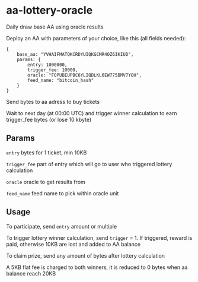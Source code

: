 # aa-lottery-oracle
Daily draw base AA using oracle results

Deploy an AA with parameters of your choice, like this (all fields needed):
```
{
    base_aa: "YVHAIFMATQKCRDYUIQKGCMR4OZ6IKIUD",
    params: {
        entry: 1000000,
        trigger_fee: 10000,
        oracle: "FOPUBEUPBC6YLIQDLKL6EW775BMV7YOH",
        feed_name: "bitcoin_hash"
    }
}
```

Send bytes to aa adress to buy tickets

Wait to next day (at 00:00 UTC) and trigger winner calculation to earn trigger_fee bytes (or lose 10 kbyte)

## Params
`entry` bytes for 1 ticket, min 10KB

`trigger_fee` part of entry which will go to user who triggered lottery calculation

`oracle` oracle to get results from

`feed_name` feed name to pick within oracle unit

## Usage
To participate, send `entry` amount or multiple

To trigger lottery winner calculation, send `trigger` = 1. If triggered, reward is paid, otherwise 10KB are lost and added to AA balance

To claim prize, send any amount of bytes after lottery calculation

A 5KB flat fee is charged to both winners, it is reduced to 0 bytes when aa balance reach 20KB
